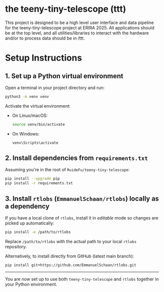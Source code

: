 # the teeny-tiny-telescope (ttt)

This project is designed to be a high level user interface and data pipeline for the teeny-tiny-telescope project at ERIRA 2025.
All applications should be at the top level, and all utilities/libraries to interact with the hardware and/or to process data should be in /ttt.

# Setup Instructions

## 1. Set up a Python virtual environment

Open a terminal in your project directory and run:

```bash
python3 -m venv venv
```

Activate the virtual environment:

- On Linux/macOS:
  ```bash
  source venv/bin/activate
  ```
- On Windows:
  ```bat
  venv\Scripts\activate
  ```

## 2. Install dependencies from `requirements.txt`

Assuming you're in the root of `RuideFu/teeny-tiny-telescope`:

```bash
pip install --upgrade pip
pip install -r requirements.txt
```

## 3. Install `rtlobs` (`EmmanuelSchaan/rtlobs`) locally as a dependency

If you have a local clone of `rtlobs`, install it in *editable* mode so changes are picked up automatically:

```bash
pip install -e /path/to/rtlobs
```

Replace `/path/to/rtlobs` with the actual path to your local `rtlobs` repository.

Alternatively, to install directly from GitHub (latest main branch):

```bash
pip install git+https://github.com/EmmanuelSchaan/rtlobs.git
```

---
You are now set up to use both `teeny-tiny-telescope` and `rtlobs` together in your Python environment.

